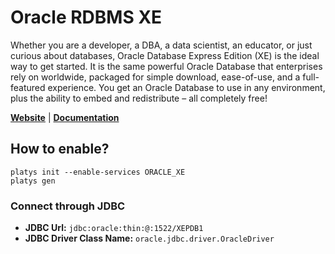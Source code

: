# Oracle RDBMS XE

Whether you are a developer, a DBA, a data scientist, an educator, or just curious about databases, Oracle Database Express Edition (XE) is the ideal way to get started. It is the same powerful Oracle Database that enterprises rely on worldwide, packaged for simple download, ease-of-use, and a full-featured experience. You get an Oracle Database to use in any environment, plus the ability to embed and redistribute – all completely free!  

**[Website](https://www.oracle.com/database/technologies/appdev/xe.html)** | **[Documentation](https://www.oracle.com/database/technologies/appdev/xe/quickstart.html)** 

## How to enable?

```
platys init --enable-services ORACLE_XE
platys gen
```

### Connect through JDBC

* **JDBC Url:**  	`jdbc:oracle:thin:@:1522/XEPDB1`
* **JDBC Driver Class Name:** 	`oracle.jdbc.driver.OracleDriver`
